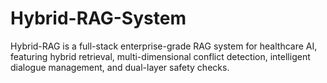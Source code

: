 # Hybrid-RAG-System
Hybrid-RAG is a full-stack enterprise-grade RAG system for healthcare AI, featuring hybrid retrieval, multi-dimensional conflict detection, intelligent dialogue management, and dual-layer safety checks.

